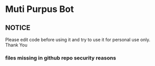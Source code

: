 # Muti Purpus Bot

## NOTICE

Please edit code before using it and try to use it for personal use only. Thank You

### files missing in github repo security reasons
